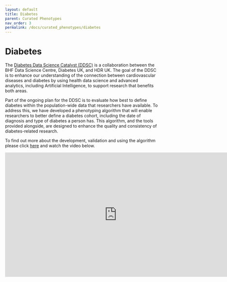 ```yaml
---
layout: default
title: Diabetes
parent: Curated Phenotypes
nav_order: 3
permalink: /docs/curated_phenotypes/diabetes
---
```


# Diabetes
The <a href="https://bhfdatasciencecentre.org/areas/diabetes-data-science-catalyst/" target="_blank">Diabetes Data Science Catalyst (DDSC)</a> is a collaboration between the BHF Data Science Centre, Diabetes UK, and HDR UK. The goal of the DDSC is to enhance our understanding of the connection between cardiovascular diseases and diabetes by using health data science and advanced analytics, including Artificial Intelligence, to support research that benefits both areas.

Part of the ongoing plan for the DDSC is to evaluate how best to define diabetes within the population-wide data that researchers have available. To address this, we have developed a phenotyping algorithm that will enable researchers to better define a diabetes cohort, including the date of diagnosis and type of diabetes a person has. This algorithm, and the tools provided alongside, are designed to enhance the quality and consistency of diabetes-related research.

To find out more about the development, validation and using the algorithm please click <a href="https://bhf-dsc-hds.shinyapps.io/hds_phenotypes_diabetes/" target="_blank">here</a> and watch the video below.

<iframe width="736" height="410" src="https://www.youtube.com/embed/Md2v5THo5h0" frameborder="0" allow="accelerometer; autoplay; encrypted-media; gyroscope; picture-in-picture" allowfullscreen></iframe>
